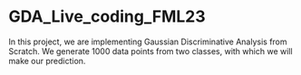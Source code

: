# GDA_Live_coding_FML23

In this project, we are implementing Gaussian Discriminative Analysis from Scratch. We generate 1000 data points from two classes, with which we will make our prediction.
